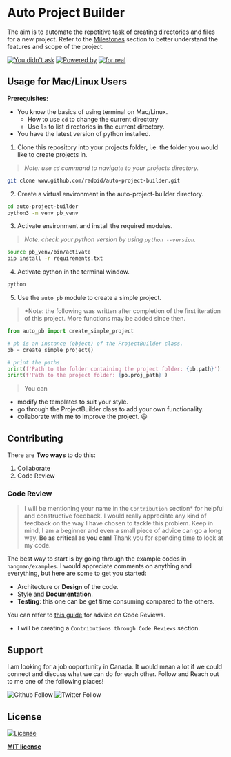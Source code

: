 # Auto Project Builder
The aim is to automate the repetitive task of creating directories and files for a new project. Refer to the [Milestones](https://github.com/radroid/auto-project-builder/milestones) section to better understand the features and scope of the project.

[![You didn't ask](https://forthebadge.com/images/badges/you-didnt-ask-for-this.svg)](https://forthebadge.com) 
[![Powered by](https://forthebadge.com/images/badges/powered-by-responsibility.svg)](https://forthebadge.com) 
[![for real](https://forthebadge.com/images/badges/fo-real.svg)](https://forthebadge.com)

## Usage for Mac/Linux Users

**Prerequisites:**
- You know the basics of using terminal on Mac/Linux.
  * How to use `cd` to change the current directory
  * Use `ls` to list directories in the current directory.
- You have the latest version of python installed.

1. Clone this repository into your projects folder, i.e. the folder you would like to create projects in.

> *Note: use `cd` command to navigate to your projects directory.*

```bash
git clone www.github.com/radoid/auto-project-builder.git
```

2. Create a virtual environment in the auto-project-builder directory.
```bash
cd auto-project-builder
python3 -m venv pb_venv
```

3. Activate environment and install the required modules.

> *Note: check your python version by using `python --version`.*

```bash
source pb_venv/bin/activate
pip install -r requirements.txt
```

4. Activate python in the terminal window.
```bash
python
```

5. Use the `auto_pb` module to create a simple project.
> *Note: the following was written after completion of the first iteration of this project. 
> More functions may be added since then.

```python
from auto_pb import create_simple_project

# pb is an instance (object) of the ProjectBuilder class.
pb = create_simple_project()

# print the paths.
print(f'Path to the folder containing the project folder: {pb.path}')
print(f'Path to the project folder: {pb.proj_path}')
```
> You can 
- modify the templates to suit your style.
- go through the ProjectBuilder class to add your own functionality.
- collaborate with me to improve the project. :smiley:

## Contributing
There are **Two ways** to do this:
1. Collaborate
2. Code Review

### Code Review
> I will be mentioning your name in the `Contribution` section* for helpful and constructive feedback.
I would really appreciate any kind of feedback on the way I have chosen to tackle this problem. Keep in mind, I am a beginner and even a small piece of advice can go a long way. **Be as critical as you can!** Thank you for spending time to look at my code.

The best way to start is by going through the example codes in `hangman/examples`.
I would appreciate comments on anything and everything, but here are some to get you started:
- Architecture or **Design** of the code.
- Style and **Documentation**.
- **Testing**: this one can be get time consuming compared to the others.

You can refer to [this guide](https://www.kevinlondon.com/2015/05/05/code-review-best-practices.html) for advice on Code Reviews.
* I will be creating a `Contributions through Code Reviews` section.

## Support
I am looking for a job ooportunity in Canada. It would mean a lot if we could connect and discuss what we can do for each other.
Follow and Reach out to me one of the following places!

![Github Follow](https://img.shields.io/github/followers/radroid?label=Follow&style=social) ![Twitter Follow](https://img.shields.io/twitter/follow/Raj_Dholakia001?label=Follow&style=social)


## License

[![License](https://img.shields.io/github/license/radroid/Hangman?style=for-the-badge)](https://github.com/radroid/Hangman/blob/master/LICENSE)

**[MIT license](https://opensource.org/licenses/MIT)**
